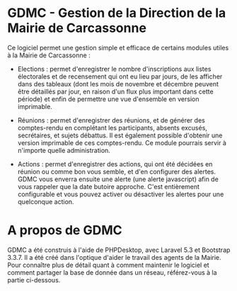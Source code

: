 # GDMC - Gestion de la Direction de la Mairie de Carcassonne

Ce logiciel permet une gestion simple et efficace de certains modules utiles à la Mairie de Carcassonne :
- Elections : permet d'enregistrer le nombre d'inscriptions aux listes électorales et de recensement qui ont eu lieu par jours, de les afficher dans des tableaux (dont les mois de novembre et décembre peuvent être détaillés par jour, en raison d'un flux plus important dans cette période) et enfin de permettre une vue d'ensemble en version imprimable.

- Réunions : permet d'enregistrer des réunions, et de générer des comptes-rendu en complétant les participants, absents excusés, secrétaires, et sujets débattus. Il est également possible d'obtenir une version imprimable de ces comptes-rendu. Ce module pourrais servir à n'importe quelle administration.

- Actions : permet d'enregistrer des actions, qui ont été décidées en réunion ou comme bon vous semble, et d'en configurer des alertes. GDMC vous enverra ensuite une alerte (une alerte javascript) afin de vous rappeler que la date butoire approche. C'est entièrement configurable et vous pouvez activer ou désactiver les alertes pour une quelconque action.

# A propos de GDMC

GDMC a été construis à l'aide de PHPDesktop, avec Laravel 5.3 et Bootstrap 3.3.7. Il a été créé dans l'optique d'aider le travail des agents de la Mairie. Pour connaître plus de détail quant à comment maintenir le logiciel et comment partager la base de donnée dans un réseau, référez-vous à la partie ci-dessous.